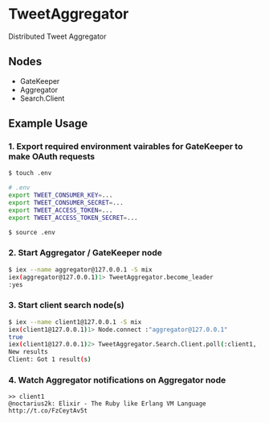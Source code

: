 # TweetAggregator

Distributed Tweet Aggregator


## Nodes

- GateKeeper
- Aggregator
- Search.Client


## Example Usage

### 1. Export required environment vairables for GateKeeper to make OAuth requests

```bash
$ touch .env

# .env
export TWEET_CONSUMER_KEY=...
export TWEET_CONSUMER_SECRET=...
export TWEET_ACCESS_TOKEN=...
export TWEET_ACCESS_TOKEN_SECRET=...

$ source .env
```


### 2. Start Aggregator / GateKeeper node

```bash
$ iex --name aggregator@127.0.0.1 -S mix
iex(aggregator@127.0.0.1)1> TweetAggregator.become_leader
:yes
```

### 3. Start client search node(s)

```bash
$ iex --name client1@127.0.0.1 -S mix
iex(client1@127.0.0.1)1> Node.connect :"aggregator@127.0.0.1"
true
iex(client1@127.0.0.1)2> TweetAggregator.Search.Client.poll(:client1, ["elixir"], [])
New results
Client: Got 1 result(s)
```

### 4. Watch Aggregator notifications on Aggregator node

```
>> client1
@noctarius2k: Elixir - The Ruby like Erlang VM Language http://t.co/FzCeytAv5t
```




